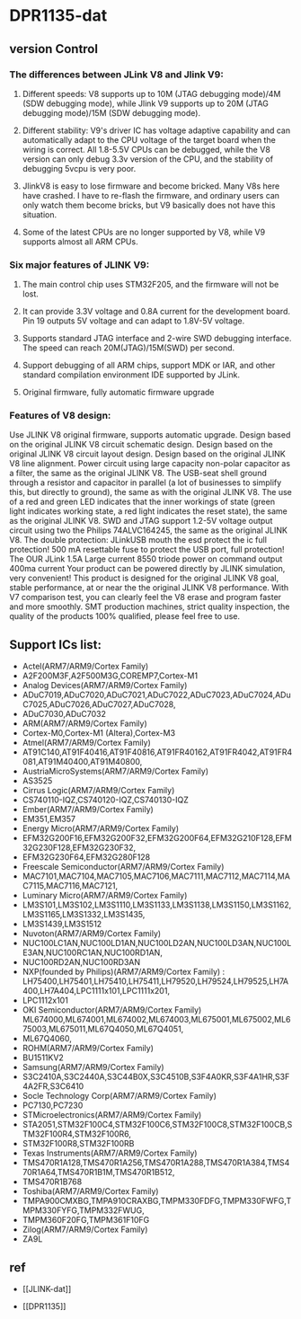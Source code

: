 
# DPR1135-dat 

## version Control 

### The differences between JLink V8 and Jlink V9:

1. Different speeds: V8 supports up to 10M (JTAG debugging mode)/4M (SDW debugging mode), while Jlink V9 supports up to 20M (JTAG debugging mode)/15M (SDW debugging mode).

2. Different stability: V9's driver IC has voltage adaptive capability and can automatically adapt to the CPU voltage of the target board when the wiring is correct. All 1.8-5.5V CPUs can be debugged, while the V8 version can only debug 3.3v version of the CPU, and the stability of debugging 5vcpu is very poor.

3. JlinkV8 is easy to lose firmware and become bricked. Many V8s here have crashed. I have to re-flash the firmware, and ordinary users can only watch them become bricks, but V9 basically does not have this situation.

4. Some of the latest CPUs are no longer supported by V8, while V9 supports almost all ARM CPUs.



### Six major features of JLINK V9:

1. The main control chip uses STM32F205, and the firmware will not be lost.

2. It can provide 3.3V voltage and 0.8A current for the development board. Pin 19 outputs 5V voltage and can adapt to 1.8V-5V voltage.

3. Supports standard JTAG interface and 2-wire SWD debugging interface. The speed can reach 20M(JTAG)/15M(SWD) per second.

4. Support debugging of all ARM chips, support MDK or IAR, and other standard compilation environment IDE supported by JLink.

5. Original firmware, fully automatic firmware upgrade



### Features of V8 design:
Use JLINK V8 original firmware, supports automatic upgrade.
Design based on the original JLINK V8 circuit schematic design.
Design based on the original JLINK V8 circuit layout design.
Design based on the original JLINK V8 line alignment.
Power circuit using large capacity non-polar capacitor as a filter, the same as the original JLINK V8.
The USB-seat shell ground through a resistor and capacitor in parallel (a lot of businesses to simplify this, but directly to ground), the same as with the original JLINK V8.
The use of a red and green LED indicates that the inner workings of state (green light indicates working state, a red light indicates the reset state), the same as the original JLINK V8.
SWD and JTAG support 1.2-5V voltage output circuit using two the Philips 74ALVC164245, the same as the original JLINK V8.
The double protection: JLinkUSB mouth the esd protect the ic full protection! 500 mA resettable fuse to protect the USB port, full protection!
The OUR JLink 1.5A Large current 8550 triode power on command output 400ma current Your product can be powered directly by JLINK simulation, very convenient!
This product is designed for the original JLINK V8 goal, stable performance, at or near the the original JLINK V8 performance.
With V7 comparison test, you can clearly feel the V8 erase and program faster and more smoothly.
SMT production machines, strict quality inspection, the quality of the products 100% qualified, please feel free to use.


## Support ICs list:

- Actel(ARM7/ARM9/Cortex Family)
- A2F200M3F,A2F500M3G,COREMP7,Cortex-M1
- Analog Devices(ARM7/ARM9/Cortex Family)
- ADuC7019,ADuC7020,ADuC7021,ADuC7022,ADuC7023,ADuC7024,ADuC7025,ADuC7026,ADuC7027,ADuC7028,
- ADuC7030,ADuC7032
- ARM(ARM7/ARM9/Cortex Family)
- Cortex-M0,Cortex-M1 (Altera),Cortex-M3
- Atmel(ARM7/ARM9/Cortex Family)
- AT91C140,AT91F40416,AT91F40816,AT91FR40162,AT91FR4042,AT91FR4081,AT91M40400,AT91M40800,
- AustriaMicroSystems(ARM7/ARM9/Cortex Family)
- AS3525
- Cirrus Logic(ARM7/ARM9/Cortex Family)
- CS740110-IQZ,CS740120-IQZ,CS740130-IQZ
- Ember(ARM7/ARM9/Cortex Family)
- EM351,EM357
- Energy Micro(ARM7/ARM9/Cortex Family)
- EFM32G200F16,EFM32G200F32,EFM32G200F64,EFM32G210F128,EFM32G230F128,EFM32G230F32,
- EFM32G230F64,EFM32G280F128
- Freescale Semiconductor(ARM7/ARM9/Cortex Family)
- MAC7101,MAC7104,MAC7105,MAC7106,MAC7111,MAC7112,MAC7114,MAC7115,MAC7116,MAC7121,
- Luminary Micro(ARM7/ARM9/Cortex Family)
- LM3S101,LM3S102,LM3S1110,LM3S1133,LM3S1138,LM3S1150,LM3S1162,LM3S1165,LM3S1332,LM3S1435,
- LM3S1439,LM3S1512
- Nuvoton(ARM7/ARM9/Cortex Family)
- NUC100LC1AN,NUC100LD1AN,NUC100LD2AN,NUC100LD3AN,NUC100LE3AN,NUC100RC1AN,NUC100RD1AN,
- NUC100RD2AN,NUC100RD3AN
- NXP(founded by Philips)(ARM7/ARM9/Cortex Family) : LH75400,LH75401,LH75410,LH75411,LH79520,LH79524,LH79525,LH7A400,LH7A404,LPC1111x101,LPC1111x201,
- LPC1112x101
- OKI Semiconductor(ARM7/ARM9/Cortex Family) ML674000,ML674001,ML674002,ML674003,ML675001,ML675002,ML675003,ML675011,ML67Q4050,ML67Q4051,
- ML67Q4060,
- ROHM(ARM7/ARM9/Cortex Family)
- BU1511KV2
- Samsung(ARM7/ARM9/Cortex Family)
- S3C2410A,S3C2440A,S3C44B0X,S3C4510B,S3F4A0KR,S3F4A1HR,S3F4A2FR,S3C6410
- Socle Technology Corp(ARM7/ARM9/Cortex Family)
- PC7130,PC7230
- STMicroelectronics(ARM7/ARM9/Cortex Family)
- STA2051,STM32F100C4,STM32F100C6,STM32F100C8,STM32F100CB,STM32F100R4,STM32F100R6,
- STM32F100R8,STM32F100RB
- Texas Instruments(ARM7/ARM9/Cortex Family)
- TMS470R1A128,TMS470R1A256,TMS470R1A288,TMS470R1A384,TMS470R1A64,TMS470R1B1M,TMS470R1B512,
- TMS470R1B768
- Toshiba(ARM7/ARM9/Cortex Family)
- TMPA900CMXBG,TMPA910CRAXBG,TMPM330FDFG,TMPM330FWFG,TMPM330FYFG,TMPM332FWUG,
- TMPM360F20FG,TMPM361F10FG
- Zilog(ARM7/ARM9/Cortex Family)
- ZA9L


## ref 

- [[JLINK-dat]]

- [[DPR1135]]